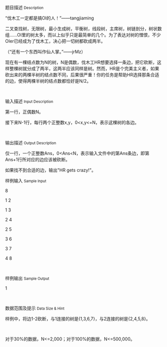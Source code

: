 <div class="panel panel-default">
<div class="area-title">
<span>
题目描述
<small>Description</small>
</span></div>
<div class="panel-body">

<p>“伐木工一定都是搞OI的人！”——tangjiaming</p><p>二叉查找树，无限树，最小生成树，平衡树，线段树，主席树，树链剖分，树状数组……OI里的树太多，而以上似乎只是最简单的几个。为了表达对树的憎恨，不少OIer已经成为了伐木工，决心把一切树都砍成两半。</p><p>（“还有一个东西叫作仙人掌。”——jrMz）</p><p>现在有一棵结点数为N的树，N是偶数，伐木工HR想要选择一条边，把它砍断，这样整棵树就分成了两半，这两半应该同样是树。然而，HR是个完美主义者，如果砍出来的两棵半树的结点数不同，后果很严重！你的任务是帮助HR选择那条合适的边，使得两棵半树的结点数都恰好是N/2。</p><p><br></p>

</div>
</div>

<div class="panel panel-default">
<div class="area-title">
<span>
输入描述
<small>Input Description</small>
</span></div>
<div class="panel-body">
<p>第一行，正偶数N。</p><p>接下来N-1行，每行两个正整数x,y，0&lt;x,y&lt;=N，表示这棵树的各边。</p><p><br></p>

</div>
</div>
<div  class="panel panel-default">
<div class="area-title">
<span>
输出描述
<small>Output Description</small>
</span></div>
<div class="panel-body">

<p>仅一行，一个正整数Ans，0&lt;Ans&lt;N，表示输入文件中的第Ans条边，即第Ans+1行所对应的边应该被砍断。<br/></p><p>如果找不到合适的边，输出&quot;HR gets crazy!&quot;。</p>

</div>
</div>


<div class="panel panel-default">
<div class="area-title">
<span>
样例输入
<small>Sample Input</small>
</span></div>
<div class="panel-body">
<p>8</p><p>1 2</p><p>1 3</p><p>2 4</p><p>2 5</p><p>3 6</p><p>3 7</p><p>4 8</p><p><br></p>

</div>
</div>

<div class="panel panel-default">
<div class="area-title">
<span>
样例输出
<small>Sample Output</small>
</span></div>
<div class="panel-body">
<p>1</p><p><br></p>

</div>
</div>

<div class="panel panel-default">
<div class="area-title">
<span>
数据范围及提示
<small>Data Size & Hint</small>
</span></div>
<div class="panel-body">
<p>样例中，将边1-2砍断，与1连接的树是{1,3,6,7}，与2连接的树是{2,4,5,8}。</p><p><br></p><p>对于30%的数据，N&lt;=2,000；对于100%的数据，N&lt;=500,000。</p><p><br></p>
</div>
</div>